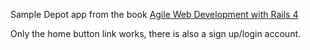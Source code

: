 Sample Depot app from the book [Agile Web Development with Rails 4](https://pragprog.com/book/rails4/agile-web-development-with-rails-4)

Only the home button link works, there is also a sign up/login account.
